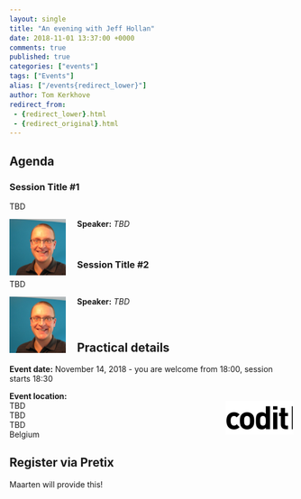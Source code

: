 ```yaml
---
layout: single
title: "An evening with Jeff Hollan"
date: 2018-11-01 13:37:00 +0000
comments: true
published: true
categories: ["events"]
tags: ["Events"]
alias: ["/events{redirect_lower}"]
author: Tom Kerkhove
redirect_from:
 - {redirect_lower}.html
 - {redirect_original}.html
---
```


## Agenda

### Session Title #1
TBD

<img src="/assets/media/speakers/maarten-balliauw.jpg" alt="TBD" align="left" height="100" width="100" style="margin-right: 20px;">**Speaker:** *TBD*

<br />

### Session Title #2
TBD

<img src="/assets/media/speakers/maarten-balliauw.jpg" alt="TBD" align="left" height="100" width="100" style="margin-right: 20px;">**Speaker:** *TBD*

<br />

## Practical details

**Event date:** November 14, 2018 - you are welcome from 18:00, session starts 18:30

**Event location:**<br />
<img width="120" height="60" align="right" alt="" src="/assets/media/sponsors/logo-codit.png">TBD<br />
TBD<br />
TBD<br />
Belgium

## Register via Pretix
Maarten will provide this!